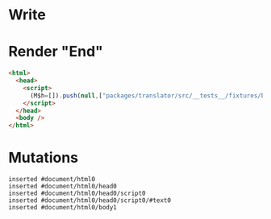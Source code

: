 # Write
  <script>(M$h=[]).push(null,["packages/translator/src/__tests__/fixtures/basic-effect-no-deps/template.marko_0",0,])</script>


# Render "End"
```html
<html>
  <head>
    <script>
      (M$h=[]).push(null,["packages/translator/src/__tests__/fixtures/basic-effect-no-deps/template.marko_0",0,])
    </script>
  </head>
  <body />
</html>
```

# Mutations
```
inserted #document/html0
inserted #document/html0/head0
inserted #document/html0/head0/script0
inserted #document/html0/head0/script0/#text0
inserted #document/html0/body1
```